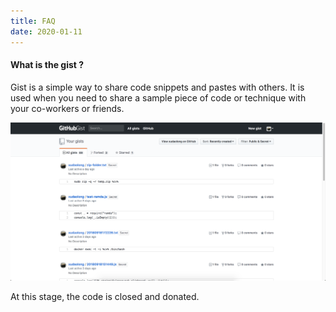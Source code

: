 ```yaml
---
title: FAQ
date: 2020-01-11
--- 
```


#### What is the gist ?

Gist is a simple way to share code snippets and pastes with others. It is used when you need to share a sample piece of code or technique with your co-workers or friends.

![](../../../../assets/gist-show.png)

At this stage, the code is closed and donated.
